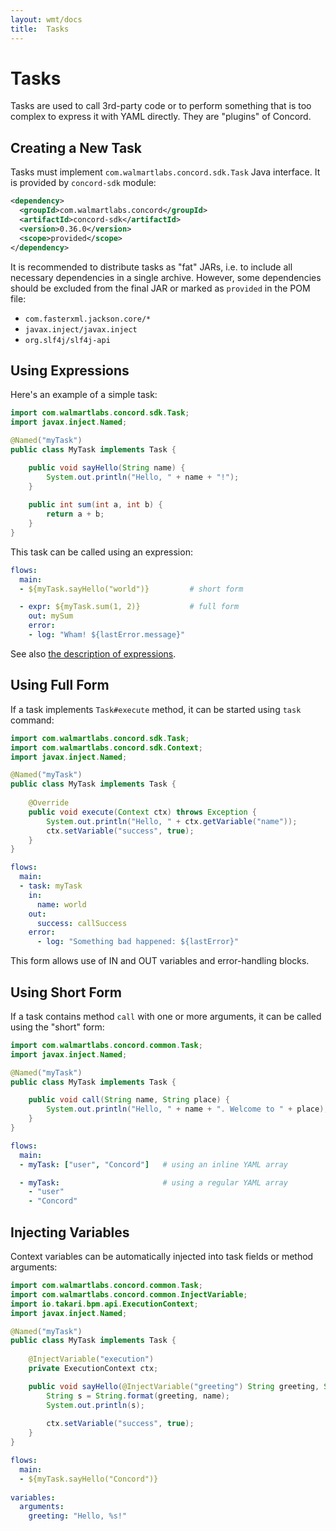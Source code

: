 ```yaml
---
layout: wmt/docs
title:  Tasks
---
```


# Tasks

Tasks are used to call 3rd-party code or to perform something that
is too complex to express it with YAML directly. They are "plugins"
of Concord.

## Creating a New Task

Tasks must implement `com.walmartlabs.concord.sdk.Task` Java
interface. It is provided by `concord-sdk` module: 
```xml
<dependency>
  <groupId>com.walmartlabs.concord</groupId>
  <artifactId>concord-sdk</artifactId>
  <version>0.36.0</version>
  <scope>provided</scope>
</dependency>
```

It is recommended to distribute tasks as "fat" JARs, i.e. to include
all necessary dependencies in a single archive. However, some
dependencies should be excluded from the final JAR or marked as
`provided` in the POM file:
- `com.fasterxml.jackson.core/*`
- `javax.inject/javax.inject`
- `org.slf4j/slf4j-api`

## Using Expressions

Here's an example of a simple task:
```java
import com.walmartlabs.concord.sdk.Task;
import javax.inject.Named;

@Named("myTask")
public class MyTask implements Task {

    public void sayHello(String name) {
        System.out.println("Hello, " + name + "!");
    }
    
    public int sum(int a, int b) {
        return a + b;
    }
}
```

This task can be called using an expression:

```yaml
flows:
  main:
  - ${myTask.sayHello("world")}         # short form

  - expr: ${myTask.sum(1, 2)}           # full form
    out: mySum
    error:
    - log: "Wham! ${lastError.message}"
```

See also [the description of expressions](./yaml.html#expressions).

## Using Full Form

If a task implements `Task#execute` method, it can be started using
`task` command:
```java
import com.walmartlabs.concord.sdk.Task;
import com.walmartlabs.concord.sdk.Context;
import javax.inject.Named;

@Named("myTask")
public class MyTask implements Task {
   
    @Override
    public void execute(Context ctx) throws Exception {
        System.out.println("Hello, " + ctx.getVariable("name"));
        ctx.setVariable("success", true);
    }
}
```

```yaml
flows:
  main:
  - task: myTask
    in:
      name: world
    out:
      success: callSuccess
    error:
      - log: "Something bad happened: ${lastError}"
```

This form allows use of IN and OUT variables and error-handling
blocks.

## Using Short Form

If a task contains method `call` with one or more arguments, it can
be called using the "short" form:
```java
import com.walmartlabs.concord.common.Task;
import javax.inject.Named;

@Named("myTask")
public class MyTask implements Task {

    public void call(String name, String place) {
        System.out.println("Hello, " + name + ". Welcome to " + place);
    }
}
```

```yaml
flows:
  main:
  - myTask: ["user", "Concord"]   # using an inline YAML array

  - myTask:                       # using a regular YAML array
    - "user"
    - "Concord"
```

## Injecting Variables

Context variables can be automatically injected into task fields or
method arguments:
```java
import com.walmartlabs.concord.common.Task;
import com.walmartlabs.concord.common.InjectVariable;
import io.takari.bpm.api.ExecutionContext;
import javax.inject.Named;

@Named("myTask")
public class MyTask implements Task {
    
    @InjectVariable("execution")
    private ExecutionContext ctx;

    public void sayHello(@InjectVariable("greeting") String greeting, String name) {
        String s = String.format(greeting, name);
        System.out.println(s);
        
        ctx.setVariable("success", true);
    }
}
```

```yaml
flows:
  main:
  - ${myTask.sayHello("Concord")}
  
variables:
  arguments:
    greeting: "Hello, %s!"
```
